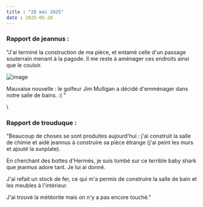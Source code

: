 ```yaml
---
title : "28 mai 2025"
date : 2025-05-28
---
```


### Rapport de jeannus :

"J'ai terminé la construction de ma pièce, et entamé celle d'un passage souterrain menant à la pagode. Il me reste à aménager ces endroits ainsi que le couloir.

![image](https://github.com/user-attachments/assets/936d8624-8f70-4023-a64f-7d166a7d2f63)

Mauvaise nouvelle : le golfeur Jim Mulligan a décidé d'emménager dans notre salle de bains. :( "  

\

### Rapport de trouduque :

"Beaucoup de choses se sont produites aujourd'hui : j'ai construit la salle de chimie et aidé jeannus à construire sa pièce étrange (j'ai peint les murs et ajouté la sunplate).

En cherchant des bottes d'Hermès, je suis tombé sur ce terrible baby shark que jeannus adore tant. Je lui ai donné.

J'ai refait un stock de fer, ce qui m'a permis de construire la salle de bain et les meubles à l'intérieur.

J'ai trouvé la météorite mais on n'y a pas encore touché."
